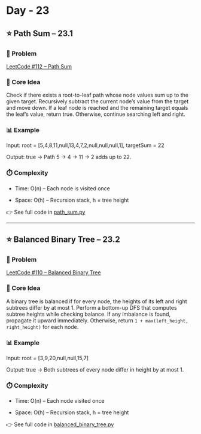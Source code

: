 # Day - 23 
## ⭐️ Path Sum – 23.1
### 🔗 Problem
[LeetCode #112 – Path Sum](https://leetcode.com/problems/path-sum/)

### 🧠 Core Idea
Check if there exists a root-to-leaf path whose node values sum up to the given target. Recursively subtract the current node’s value from the target and move down. If a leaf node is reached and the remaining target equals the leaf’s value, return true. Otherwise, continue searching left and right.

### 📊 Example
Input: root = \[5,4,8,11,null,13,4,7,2,null,null,null,1], targetSum = 22

Output: true -> Path 5 -> 4 -> 11 -> 2 adds up to 22.

### ⏱️ Complexity
- Time: O(n) – Each node is visited once

- Space: O(h) – Recursion stack, h = tree height

👉 See full code in [path_sum.py](https://github.com/lyushher/LeetCode-Python-Easy-DSA/blob/main/day-23/path_sum.py)

---

## ⭐️ Balanced Binary Tree – 23.2
### 🔗 Problem
[LeetCode #110 – Balanced Binary Tree](https://leetcode.com/problems/balanced-binary-tree/)

### 🧠 Core Idea
A binary tree is balanced if for every node, the heights of its left and right subtrees differ by at most 1. Perform a bottom-up DFS that computes subtree heights while checking balance. If any imbalance is found, propagate it upward immediately. Otherwise, return `1 + max(left_height, right_height)` for each node.

### 📊 Example
Input: root = \[3,9,20,null,null,15,7]

Output: true -> Both subtrees of every node differ in height by at most 1.

### ⏱️ Complexity
- Time: O(n) – Each node visited once

- Space: O(h) – Recursion stack, h = tree height

👉 See full code in [balanced_binary_tree.py](https://github.com/lyushher/LeetCode-Python-Easy-DSA/blob/main/day-23/path_sum.py)
